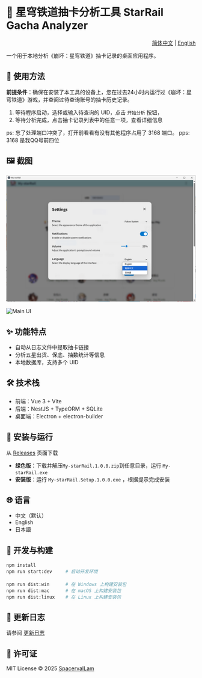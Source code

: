 # 🌠 星穹铁道抽卡分析工具 StarRail Gacha Analyzer

<div align="right">
  <a href="README.zh-CN.md">简体中文</a> | <a href="README.md">English</a>
</div>


一个用于本地分析《崩坏：星穹铁道》抽卡记录的桌面应用程序。

## 📖 使用方法

**前提条件**：确保在安装了本工具的设备上，您在过去24小时内运行过《崩坏：星穹铁道》游戏，并查阅过待查询账号的抽卡历史记录。

1. 等待程序启动，选择或输入待查询的 UID，点击 `开始分析` 按钮，
2. 等待分析完成，点击抽卡记录列表中的任意一项，查看详细信息

ps: 忘了处理端口冲突了，打开前看看有没有其他程序占用了 3168 端口。
pps: 3168 是我QQ号前四位

## 🖼️ 截图


![Settings](docs/screenshot1.png)

![Main UI](docs/screenshot2.gif)


## ✨ 功能特点

- 自动从日志文件中提取抽卡链接
- 分析五星出货、保底、抽数统计等信息
- 本地数据库，支持多个 UID

## 🛠️ 技术栈

- 前端：Vue 3 + Vite
- 后端：NestJS + TypeORM + SQLite
- 桌面端：Electron + electron-builder

## 🚀 安装与运行

从 [Releases](https://github.com/SpacervalLam/StarRail-toolkit/releases) 页面下载
- **绿色版**：下载并解压`My-starRail.1.0.0.zip`到任意目录，运行 `My-starRail.exe`
- **安装版**：运行 `My-starRail.Setup.1.0.0.exe` ，根据提示完成安装

## 🌐 语言

- 中文（默认）
- English
- 日本語

## 🧩 开发与构建

```bash
npm install
npm run start:dev     # 启动开发环境

npm run dist:win      # 在 Windows 上构建安装包
npm run dist:mac      # 在 macOS 上构建安装包
npm run dist:linux    # 在 Linux 上构建安装包
````

## 📝 更新日志

请参阅 [更新日志](./CHANGELOG.md)

## 📄 许可证

MIT License © 2025 [SpacervalLam](https://github.com/SpacervalLam/StarRail-toolkit/blob/main/LICENSE) 